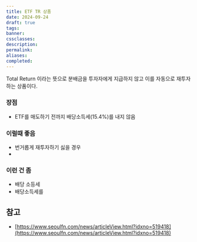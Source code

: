 ```yaml
---
title: ETF TR 상품
date: 2024-09-24
draft: true
tags:
banner:
cssclasses:
description:
permalink:
aliases:
completed:
---
```

Total Return 이라는 뜻으로 분배금을 투자자에게 지급하지 않고 이를 자동으로 재투자하는 상품이다. 

### 장점
- ETF를 매도하기 전까지 배당소득세(15.4%)를 내지 않음

### 이럴때 좋음
- 번거롭게 재투자하기 싫을 경우
- 

### 이런 건 좀
- 배당 소등세 
- 배당소득세를 

## 참고
- [https://www.seoulfn.com/news/articleView.html?idxno=519418](https://www.seoulfn.com/news/articleView.html?idxno=519418)
